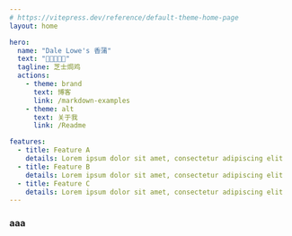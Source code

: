 ```yaml
---
# https://vitepress.dev/reference/default-theme-home-page
layout: home

hero:
  name: "Dale Lowe's 香蒲"
  text: "🍓🍓🍓🍓🍓"
  tagline: 芝士焗鸡
  actions:
    - theme: brand
      text: 博客
      link: /markdown-examples
    - theme: alt
      text: 关于我
      link: /Readme

features:
  - title: Feature A
    details: Lorem ipsum dolor sit amet, consectetur adipiscing elit
  - title: Feature B
    details: Lorem ipsum dolor sit amet, consectetur adipiscing elit
  - title: Feature C
    details: Lorem ipsum dolor sit amet, consectetur adipiscing elit
---
```


### aaa
